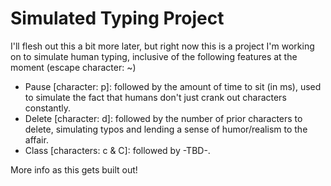 # Simulated Typing Project

I'll flesh out this a bit more later, but right now this is a project I'm working on to simulate human typing, inclusive of the following features at the moment (escape character: ~)
* Pause [character: p]: followed by the amount of time to sit (in ms), used to simulate the fact that humans don't just crank out characters constantly.
* Delete [character: d]: followed by the number of prior characters to delete, simulating typos and lending a sense of humor/realism to the affair.
* Class [characters: c & C]: followed by -TBD-.

More info as this gets built out!